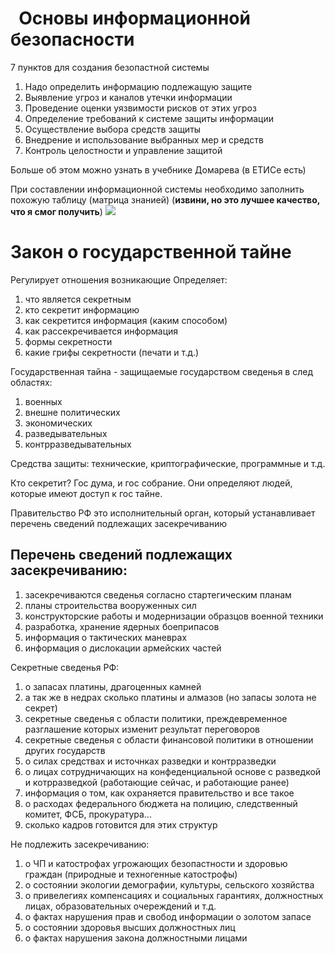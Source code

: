 #   Основы информационной безопасности

7 пунктов для создания безопастной системы
1. Надо определить информацию подлежащую защите
2. Выявление угроз и каналов утечки информации
3. Проведение оценки уязвимости рисков от этих угроз
4. Определение требований к системе защиты информации
5. Осуществление выбора средств защиты
6. Внедрение и использование выбранных мер и средств
7. Контроль целостности и управление защитой

Больше об этом можно узнать в учебнике Домарева (в ЕТИСе есть)

При составлении информационной системы необходимо заполнить похожую таблицу (матрица знанией) (__извини, но это лучшее качество, что я смог получить__)
![](https://gitlab.com/Fnight/psu-education/blob/master/ОИБ/1.JPG)

# Закон о государственной тайне
Регулирует отношения возникающие 
Определяет:
1. что является секретным
2. кто секретит информацию
3. как секретится информация (каким способом)
4. как рассекречивается информация
5. формы секретности
6. какие грифы секретности (печати и т.д.)

Государственная тайна - защищаемые государством сведенья в след областях:
1. военных
2. внешне политических
3. экономических
4. разведывательных
5. контрразведывательных

Средства защиты: технические, криптографические, программные и т.д.

Кто секретит? Гос дума, и гос собрание. Они определяют людей, которые имеют доступ к гос тайне.

Правительство РФ это исполнительный орган, который устанавливает перечень сведений подлежащих засекречиванию

## Перечень сведений подлежащих засекречиванию:
1. засекречиваются сведенья согласно стартегическим планам
2. планы строительства вооруженных сил
3. конструкторские работы и модернизации образцов военной техники
4. разработка, хранение ядерных боеприпасов
5. информация о тактических маневрах
6. информация о дислокации армейских частей

Секретные сведенья РФ:
1. о запасах платины, драгоценных камней
2. а так же в недрах сколько платины и алмазов (но запасы золота не секрет)
3. секретные сведенья с области политики, преждевременное разглашение которых изменит результат переговоров
4. секретные сведенья с области финансовой политики в отношении других государств
5. о силах средствах и источнках разведки и контрразведки
6. о лицах сотрудничающих на конфеденциальной основе с разведкой и котрразведкой (работающие сейчас, и работающие ранее)
7. информация о том, как охраняется правительство и все такое
8. о расходах федерального бюджета на полицию, следственный комитет, ФСБ, прокуратура...
9. сколько кадров готовится для этих структур

Не подлежить засекречиванию:
1. о ЧП и катострофах угрожающих безопастности и здоровью граждан (природные и техногенные катострофы)
2. о состоянии экологии демографии, культуры, сельского хозяйства
3. о привелегиях компенсациях и социальных гарантиях, должностных лицах, образовательных очереждений и т.д.
4. о фактах нарушения прав и свобод 
информации о золотом запасе
5. о состоянии здоровья высших должностных лиц
6. о фактах нарушения закона должностными лицами